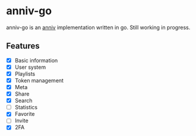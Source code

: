 # anniv-go

anniv-go is an [anniv][anniv] implementation written in go. Still working in progress.

[anniv]: https://book.anni.rs/06.anniv/00.readme.html

## Features

- [x] Basic information
- [x] User system
- [x] Playlists
- [x] Token management
- [x] Meta
- [x] Share
- [x] Search
- [ ] Statistics
- [x] Favorite
- [ ] Invite
- [x] 2FA
